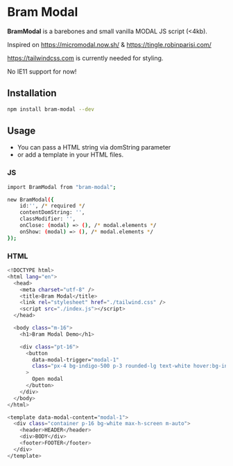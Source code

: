 # Bram Modal

**BramModal** is a barebones and small vanilla MODAL JS script (<4kb).

Inspired on https://micromodal.now.sh/ & https://tingle.robinparisi.com/

https://tailwindcss.com is currently needed for styling.

No IE11 support for now!

## Installation

```sh
npm install bram-modal --dev
```

## Usage

- You can pass a HTML string via domString parameter
- or add a template in your HTML files.

### JS

```sh
import BramModal from "bram-modal";

new BramModal({
    id:'', /* required */
    contentDomString: '',
    classModifier: '',
    onClose: (modal) => (), /* modal.elements */
    onShow: (modal) => (), /* modal.elements */
});

```

### HTML

```sh
<!DOCTYPE html>
<html lang="en">
  <head>
    <meta charset="utf-8" />
    <title>Bram Modal</title>
    <link rel="stylesheet" href="./tailwind.css" />
    <script src="./index.js"></script>
  </head>

  <body class="m-16">
    <h1>Bram Modal Demo</h1>

    <div class="pt-16">
      <button
        data-modal-trigger="modal-1"
        class="px-4 bg-indigo-500 p-3 rounded-lg text-white hover:bg-indigo-400"
      >
        Open modal
      </button>
    </div>
  </body>
</html>

<template data-modal-content="modal-1">
  <div class="container p-16 bg-white max-h-screen m-auto">
    <header>HEADER</header>
    <div>BODY</div>
    <footer>FOOTER</footer>
  </div>
</template>

```
